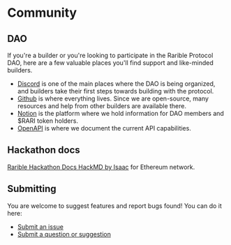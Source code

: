 # Community

## DAO

If you're a builder or you're looking to participate in the Rarible Protocol DAO, here are a few valuable places you'll find support and like-minded builders.

- [Discord](https://discord.gg/zqsZsEWBbN) is one of the main places where the DAO is being organized, and builders take their first steps towards building with the protocol.
- [Github](https://github.com/rarible) is where everything lives. Since we are open-source, many resources and help from other builders are available there.
- [Notion](https://rarible-protocol.notion.site/rarible-protocol/Rarible-Protocol-DAO-f89d6db21a9d4c199eb30051fceb9a0a) is the platform where we hold information for DAO members and $RARI token holders.
- [OpenAPI](https://api.rarible.org/v0.1/doc) is where we document the current API capabilities.

## Hackathon docs

[Rarible Hackathon Docs HackMD by Isaac](https://hackmd.io/ktJuljjGTA2TivezBXKA5g?view#Rarible-Hackathon-Docs) for Ethereum network.

## Submitting

You are welcome to suggest features and report bugs found! You can do it here:

- [Submit an issue](https://github.com/rarible/protocol/issues)
- [Submit a question or suggestion](https://github.com/rarible/protocol/discussions)
